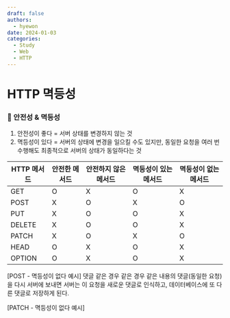 ```yaml
---
draft: false
authors:
  - hyewon
date: 2024-01-03
categories:
  - Study
  - Web
  - HTTP
---
```

# HTTP 멱등성
<!-- more -->
### 📌 안전성 & 멱등성
1. 안전성이 좋다 = 서버 상태를 변경하지 않는 것
2. 멱등성이 있다 = 서버의 상태에 변경을 일으킬 수도 있지만, 동일한 요청을 여러 번 수행해도 최종적으로 서버의 상태가 동일하다는 것

| HTTP 메서드 | 안전한 메서드 | 안전하지 않은 메서드 | 멱등성이 있는 메서드 | 멱등성이 없는 메서드 |
|-----------|------------|-----------------|-----------------|-----------------|
| GET       | O          | X               | O               | X               |
| POST      | X          | O               | X               | O               |
| PUT       | X          | O               | O               | X               |
| DELETE    | X          | O               | O               | X               |
| PATCH     | X          | O               | X               | O               |
| HEAD      | O          | X               | O               | X               |
| OPTION    | O          | X               | O               | X               |


[POST - 멱등성이 없다 예시]
댓글 같은 경우 같은 경우 같은 내용의 댓글(동일한 요청)을 다시 서버에 보내면 서버는 이 요청을 새로운 댓글로 인식하고, 데이터베이스에 또 다른 댓글로 저장하게 된다.

[PATCH - 멱등성이 없다 예시]
